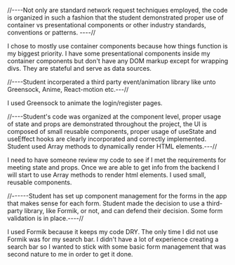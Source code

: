 //----Not only are standard network request techniques employed, the code is organized in such a fashion that the student demonstrated proper use of container vs presentational components or other industry standards, conventions or patterns. ----//

I chose to mostly use container components because how things function is my biggest priority. I have some presentational components inside my container components but don't have any DOM markup except for wrapping divs. They are stateful and serve as data sources. 

//----Student incorperated a third party event/animation library like unto Greensock, Anime, React-motion etc.---//

I used Greensock to animate the login/register pages.

//----Student's code was organized at the component level, proper usage of state and props are demonstrated throughout the project, the UI is composed of small reusable components, proper usage of useState and useEffect hooks are clearly incorporated and correctly implemented.  Student used Array methods to dynamically render HTML elements.---//

I need to have someone review my code to see if I met the requirements for meeting state and props. Once we are able to get info from the backend I will start to use Array methods to render html elements. I used small, reusable components.

//------Student has set up component management for the forms in the app that makes sense for each form. Student made the decision to use a third-party library, like Formik, or not, and can defend their decision. Some form validation is in place.----//

I used Formik because it keeps my code DRY. The only time I did not use Formik was for my search bar. I didn't have a lot of experience creating a search bar so I wanted to stick with some basic form management that was second nature to me in order to get it done.